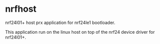 # nrfhost
nrf24l01+ host prx application for nrf24le1 bootloader.

This application run on the linux host on top of the nrf24 device driver for nrf24l01+.
